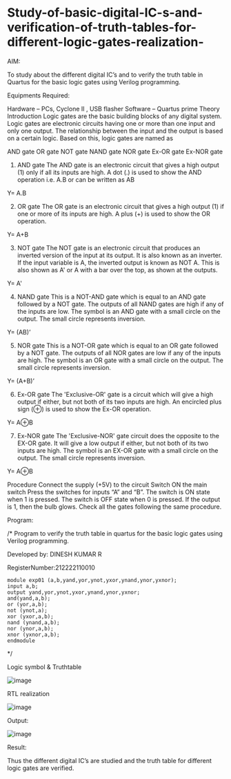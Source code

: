 # Study-of-basic-digital-IC-s-and-verification-of-truth-tables-for-different-logic-gates-realization-

 AIM:
 
To study about the different digital IC’s and to verify the truth table in Quartus for the basic logic gates using Verilog programming.

Equipments Required:

Hardware – PCs, Cyclone II , USB flasher
Software – Quartus prime
Theory
Introduction
Logic gates are the basic building blocks of any digital system. Logic gates are electronic circuits having one or more than one input and only one output. The relationship between the input and the output is based on a certain logic. Based on this, logic gates are named as

AND gate
OR gate
NOT gate
NAND gate
NOR gate
Ex-OR gate
Ex-NOR gate
1) AND gate
The AND gate is an electronic circuit that gives a high output (1) only if all its inputs are high. A dot (.) is used to show the AND operation i.e. A.B or can be written as AB

Y= A.B

2) OR gate
The OR gate is an electronic circuit that gives a high output (1) if one or more of its inputs are high. A plus (+) is used to show the OR operation.

Y= A+B

3) NOT gate
The NOT gate is an electronic circuit that produces an inverted version of the input at its output. It is also known as an inverter. If the input variable is A, the inverted output is known as NOT A. This is also shown as A' or A with a bar over the top, as shown at the outputs.

Y= A'

4) NAND gate
This is a NOT-AND gate which is equal to an AND gate followed by a NOT gate. The outputs of all NAND gates are high if any of the inputs are low. The symbol is an AND gate with a small circle on the output. The small circle represents inversion.

Y= (AB)’

5) NOR gate
This is a NOT-OR gate which is equal to an OR gate followed by a NOT gate. The outputs of all NOR gates are low if any of the inputs are high. The symbol is an OR gate with a small circle on the output. The small circle represents inversion.

Y= (A+B)’

6) Ex-OR gate
The 'Exclusive-OR' gate is a circuit which will give a high output if either, but not both of its two inputs are high. An encircled plus sign (⊕) is used to show the Ex-OR operation.

Y= A⊕B

7) Ex-NOR gate
The 'Exclusive-NOR' gate circuit does the opposite to the EX-OR gate. It will give a low output if either, but not both of its two inputs are high. The symbol is an EX-OR gate with a small circle on the output. The small circle represents inversion.

Y= A⊕B

Procedure
Connect the supply (+5V) to the circuit
Switch ON the main switch
Press the switches for inputs “A” and “B”. The switch is ON state when 1 is pressed. The switch is OFF state when 0 is pressed.
If the output is 1, then the bulb glows.
Check all the gates following the same procedure.

Program:

/*
Program to verify the truth table in quartus for the basic logic gates using Verilog programming.

Developed by: DINESH KUMAR R

RegisterNumber:212222110010
```
module exp01 (a,b,yand,yor,ynot,yxor,ynand,ynor,yxnor);
input a,b;
output yand,yor,ynot,yxor,ynand,ynor,yxnor;
and(yand,a,b);
or (yor,a,b);
not (ynot,a);
xor (yxor,a,b);
nand (ynand,a,b);
nor (ynor,a,b);
xnor (yxnor,a,b);
endmodule
```
*/

Logic symbol & Truthtable

![image](https://github.com/DINESH18032004/Study-of-basic-digital-IC-s-and-verification-of-truth-tables-for-different-logic-gates-realization-/assets/119477784/d444a6b2-39bf-4ee3-867f-228193ac88fb)

RTL realization

![image](https://github.com/DINESH18032004/Study-of-basic-digital-IC-s-and-verification-of-truth-tables-for-different-logic-gates-realization-/assets/119477784/1f518250-f2fd-437e-9d54-1c21b2e6cc63)

Output:

![image](https://github.com/DINESH18032004/Study-of-basic-digital-IC-s-and-verification-of-truth-tables-for-different-logic-gates-realization-/assets/119477784/169001fb-0828-4172-8d30-b2916f925276)


Result:

Thus the different digital IC’s are studied and the truth table for different logic gates are verified.

